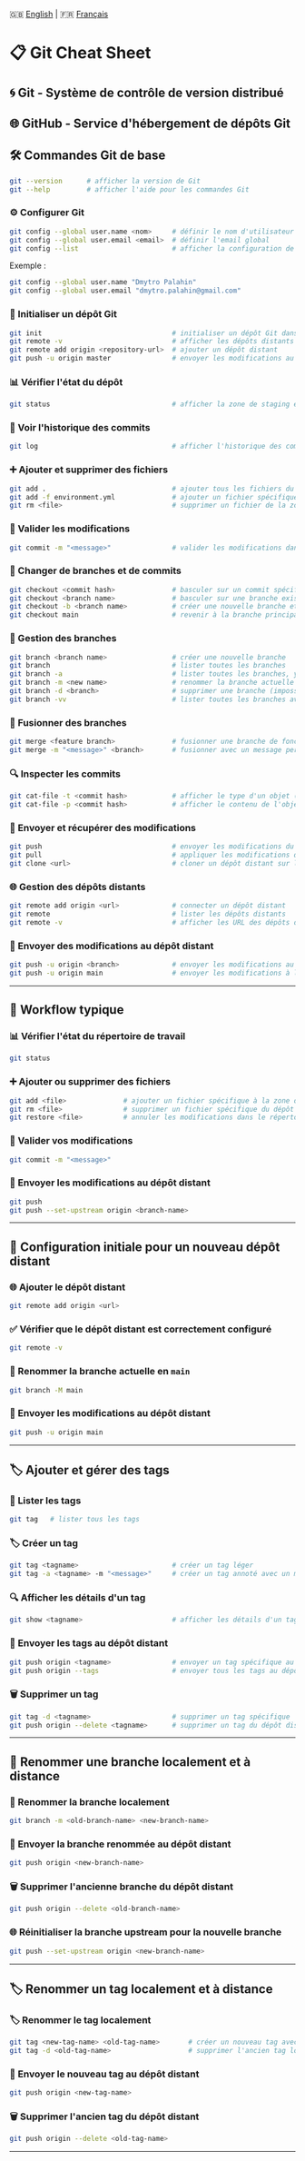 🇬🇧 [English](README.md) | 🇫🇷 [Français](README.fr.md)

# 📋 Git Cheat Sheet

## 🌀 Git - Système de contrôle de version distribué

## 🌐 GitHub - Service d'hébergement de dépôts Git

## 🛠️ Commandes Git de base

```bash
git --version      # afficher la version de Git
git --help         # afficher l'aide pour les commandes Git
```

### ⚙️ Configurer Git

```bash
git config --global user.name <nom>     # définir le nom d'utilisateur global
git config --global user.email <email>  # définir l'email global
git config --list                       # afficher la configuration de Git
```

Exemple :

```bash
git config --global user.name "Dmytro Palahin"
git config --global user.email "dmytro.palahin@gmail.com"
```

### 🏁 Initialiser un dépôt Git

```bash
git init                                # initialiser un dépôt Git dans le projet
git remote -v                           # afficher les dépôts distants
git remote add origin <repository-url>  # ajouter un dépôt distant
git push -u origin master               # envoyer les modifications au dépôt distant
```

### 📊 Vérifier l'état du dépôt

```bash
git status                              # afficher la zone de staging et les modifications à valider
```

### 📜 Voir l'historique des commits

```bash
git log                                 # afficher l'historique des commits
```

### ➕ Ajouter et supprimer des fichiers

```bash
git add .                               # ajouter tous les fichiers du répertoire de travail à la zone de staging
git add -f environment.yml              # ajouter un fichier spécifique avec force
git rm <file>                           # supprimer un fichier de la zone de staging et du répertoire de travail
```

### 💾 Valider les modifications

```bash
git commit -m "<message>"               # valider les modifications dans la zone de staging avec un message
```

### 🌿 Changer de branches et de commits

```bash
git checkout <commit hash>              # basculer sur un commit spécifique
git checkout <branch name>              # basculer sur une branche existante
git checkout -b <branch name>           # créer une nouvelle branche et basculer dessus
git checkout main                       # revenir à la branche principale
```

### 🌲 Gestion des branches

```bash
git branch <branch name>                # créer une nouvelle branche
git branch                              # lister toutes les branches
git branch -a                           # lister toutes les branches, y compris les branches distantes
git branch -m <new name>                # renommer la branche actuelle
git branch -d <branch>                  # supprimer une branche (impossible de supprimer la branche actuelle)
git branch -vv                          # lister toutes les branches avec des informations supplémentaires
```

### 🔀 Fusionner des branches

```bash
git merge <feature branch>              # fusionner une branche de fonctionnalité dans la branche actuelle
git merge -m "<message>" <branch>       # fusionner avec un message personnalisé
```

### 🔍 Inspecter les commits

```bash
git cat-file -t <commit hash>           # afficher le type d'un objet (commit, blob, etc.)
git cat-file -p <commit hash>           # afficher le contenu de l'objet
```

### 🔄 Envoyer et récupérer des modifications

```bash
git push                                # envoyer les modifications du dépôt local au dépôt distant
git pull                                # appliquer les modifications d'un dépôt distant dans votre branche locale actuelle
git clone <url>                         # cloner un dépôt distant sur la machine locale
```

### 🌐 Gestion des dépôts distants

```bash
git remote add origin <url>             # connecter un dépôt distant
git remote                              # lister les dépôts distants
git remote -v                           # afficher les URL des dépôts distants
```

### 🚀 Envoyer des modifications au dépôt distant

```bash
git push -u origin <branch>             # envoyer les modifications au dépôt distant et suivre la branche
git push -u origin main                 # envoyer les modifications à la branche principale
```

---

## 🔄 Workflow typique

### 📊 Vérifier l'état du répertoire de travail

```bash
git status
```

### ➕ Ajouter ou supprimer des fichiers

```bash
git add <file>              # ajouter un fichier spécifique à la zone de staging
git rm <file>               # supprimer un fichier spécifique du dépôt
git restore <file>          # annuler les modifications dans le répertoire de travail pour un fichier spécifique
```

### 💾 Valider vos modifications

```bash
git commit -m "<message>"
```

### 🚀 Envoyer les modifications au dépôt distant

```bash
git push
git push --set-upstream origin <branch-name>
```

---

## 🌟 Configuration initiale pour un nouveau dépôt distant

### 🌐 Ajouter le dépôt distant

```bash
git remote add origin <url>
```

### ✅ Vérifier que le dépôt distant est correctement configuré

```bash
git remote -v
```

### 🌿 Renommer la branche actuelle en `main`

```bash
git branch -M main
```

### 🚀 Envoyer les modifications au dépôt distant

```bash
git push -u origin main
```

---

## 🏷️ Ajouter et gérer des tags

### 📜 Lister les tags

```bash
git tag   # lister tous les tags
```

### 🏷️ Créer un tag

```bash
git tag <tagname>                       # créer un tag léger
git tag -a <tagname> -m "<message>"     # créer un tag annoté avec un message
```

### 🔍 Afficher les détails d'un tag

```bash
git show <tagname>                      # afficher les détails d'un tag spécifique
```

### 🚀 Envoyer les tags au dépôt distant

```bash
git push origin <tagname>               # envoyer un tag spécifique au dépôt distant
git push origin --tags                  # envoyer tous les tags au dépôt distant
```

### 🗑️ Supprimer un tag

```bash
git tag -d <tagname>                    # supprimer un tag spécifique
git push origin --delete <tagname>      # supprimer un tag du dépôt distant
```

---

## 🔄 Renommer une branche localement et à distance

### 🌿 Renommer la branche localement

```bash
git branch -m <old-branch-name> <new-branch-name>
```

### 🚀 Envoyer la branche renommée au dépôt distant

```bash
git push origin <new-branch-name>
```

### 🗑️ Supprimer l'ancienne branche du dépôt distant

```bash
git push origin --delete <old-branch-name>
```

### 🌐 Réinitialiser la branche upstream pour la nouvelle branche

```bash
git push --set-upstream origin <new-branch-name>
```

---

## 🏷️ Renommer un tag localement et à distance

### 🏷️ Renommer le tag localement

```bash
git tag <new-tag-name> <old-tag-name>       # créer un nouveau tag avec le commit de l'ancien tag
git tag -d <old-tag-name>                   # supprimer l'ancien tag localement
```

### 🚀 Envoyer le nouveau tag au dépôt distant

```bash
git push origin <new-tag-name>
```

### 🗑️ Supprimer l'ancien tag du dépôt distant

```bash
git push origin --delete <old-tag-name>
```

---
